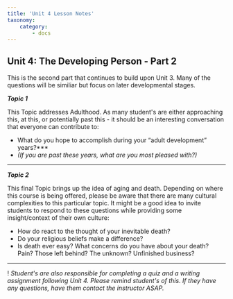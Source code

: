 ```yaml
---
title: 'Unit 4 Lesson Notes'
taxonomy:
    category:
        - docs
---
```


## Unit 4: The Developing Person - Part 2

This is the second part that continues to build upon Unit 3. Many of the questions will be similiar but focus on later developmental stages.

***Topic 1***

This Topic addresses Adulthood. As many student's are either approaching this, at this, or potentially past this - it should be an interesting conversation that everyone can contribute to:

 - What do you hope to accomplish during your “adult development” years?***
  - *(If you are past these years, what are you most pleased with?)*

---

***Topic 2***

This final Topic brings up the idea of aging and death. Depending on where this course is being offered, please be aware that there are many cultural complexities to this particular topic. It might be a good idea to invite students to respond to these questions while providing some insight/context of their own culture:

 - How do react to the thought of your inevitable death?
 - Do your religious beliefs make a difference?
 - Is death ever easy? What concerns do you have about your death? Pain? Those left behind? The unknown? Unfinished business?

---

! *Student's are also responsible for completing a quiz and a writing assignment following Unit 4. Please remind student's of this. If they have any questions, have them contact the instructor ASAP.*

